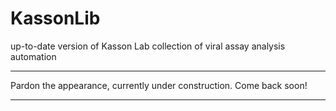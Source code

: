 # KassonLib
up-to-date version of Kasson Lab collection of viral assay analysis automation
***
Pardon the appearance, currently under construction.
Come back soon!
***
